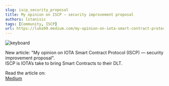 ```yaml
---
slug: iscp_security_proposal
title: My opinion on ISCP — security improvement proposal
authors: lstanisic
tags: [Community, ISCP]
url: https://luka99.medium.com/my-opinion-on-iota-smart-contract-protocol-iscp-security-improvement-proposal-c6ca3ca3df23
---
```


![keyboard](https://miro.medium.com/max/1400/1*mUjOq0Y8iBfLC-4ztXEiTg.jpeg)

New article: "My opinion on IOTA Smart Contract Protocol (ISCP) — security improvement proposal".  
ISCP is IOTA’s take to bring Smart Contracts to their DLT.

Read the article on:  
[Medium](https://luka99.medium.com/my-opinion-on-iota-smart-contract-protocol-iscp-security-improvement-proposal-c6ca3ca3df23)
